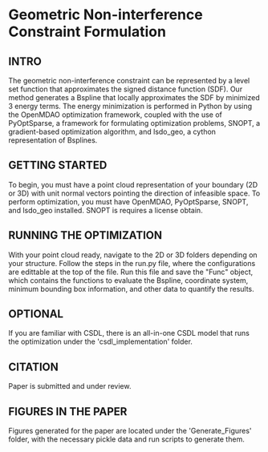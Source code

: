 # Geometric Non-interference Constraint Formulation
## INTRO
The geometric non-interference constraint can be represented by a level set function that approximates the signed distance function (SDF). Our method generates a Bspline that locally approximates the SDF by minimized 3 energy terms. The energy minimization is performed in Python by using the OpenMDAO optimization framework, coupled with the use of PyOptSparse, a framework for formulating optimization problems, SNOPT, a gradient-based optimization algorithm, and lsdo_geo, a cython representation of Bsplines.

## GETTING STARTED
To begin, you must have a point cloud representation of your boundary (2D or 3D) with unit normal vectors pointing the direction of infeasible space. To perform optimization, you must have OpenMDAO, PyOptSparse, SNOPT, and lsdo_geo installed. SNOPT is requires a license obtain.

## RUNNING THE OPTIMIZATION
With your point cloud ready, navigate to the 2D or 3D folders depending on your structure. Follow the steps in the run.py file, where the configurations are edittable at the top of the file. Run this file and save the "Func" object, which contains the functions to evaluate the Bspline, coordinate system, minimum bounding box information, and other data to quantify the results.

## OPTIONAL
If you are familiar with CSDL, there is an all-in-one CSDL model that runs the optimization under the 'csdl_implementation' folder.

## CITATION
Paper is submitted and under review.

## FIGURES IN THE PAPER
Figures generated for the paper are located under the 'Generate_Figures' folder, with the necessary pickle data and run scripts to generate them.